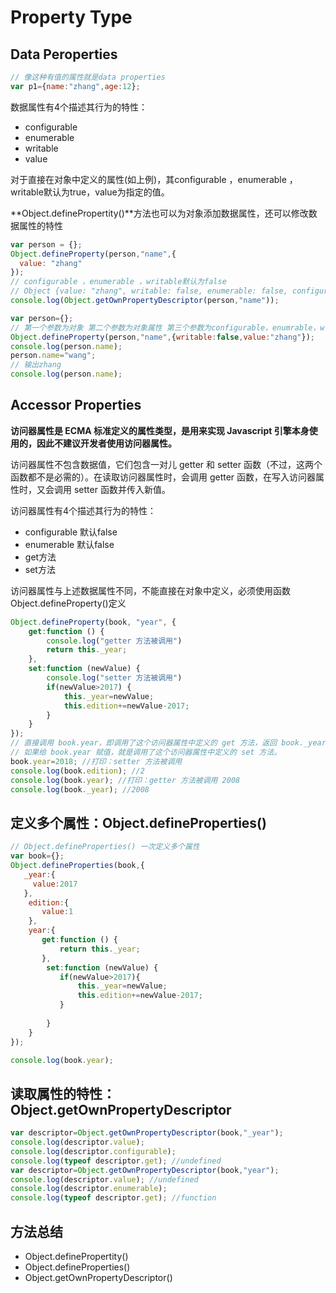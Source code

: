 # Property Type
## Data Peroperties

```js
// 像这种有值的属性就是data properties
var p1={name:"zhang",age:12};
```
数据属性有4个描述其行为的特性：

* configurable 
* enumerable 
* writable  
* value 

对于直接在对象中定义的属性(如上例)，其configurable ，enumerable ，writable默认为true，value为指定的值。

**Object.definePropertity()**方法也可以为对象添加数据属性，还可以修改数据属性的特性
```js
var person = {};
Object.defineProperty(person,"name",{
  value: "zhang"
});
// configurable ，enumerable ，writable默认为false
// Object {value: "zhang", writable: false, enumerable: false, configurable: false}
console.log(Object.getOwnPropertyDescriptor(person,"name"));
```

```js
var person={};
// 第一个参数为对象 第二个参数为对象属性 第三个参数为configurable，enumrable，writable，value中的一个或多个
Object.defineProperty(person,"name",{writable:false,value:"zhang"});
console.log(person.name);
person.name="wang";
// 输出zhang
console.log(person.name);
```
## Accessor Properties
**访问器属性是 ECMA 标准定义的属性类型，是用来实现 Javascript 引擎本身使用的，因此不建议开发者使用访问器属性。**

访问器属性不包含数据值，它们包含一对儿 getter 和 setter 函数（不过，这两个函数都不是必需的）。在读取访问器属性时，会调用 getter 函数，在写入访问器属性时，又会调用 setter 函数并传入新值。

访问器属性有4个描述其行为的特性：

* configurable 默认false
* enumerable  默认false
* get方法
* set方法

访问器属性与上述数据属性不同，不能直接在对象中定义，必须使用函数Object.defineProperty()定义
```js
Object.defineProperty(book, "year", {
    get:function () {
        console.log("getter 方法被调用")
        return this._year;
    },
    set:function (newValue) {
        console.log("setter 方法被调用")
        if(newValue>2017) {
            this._year=newValue;
            this.edition+=newValue-2017;
        }
    }
});
// 直接调用 book.year，即调用了这个访问器属性中定义的 get 方法，返回 book._year 这个数据属性。
// 如果给 book.year 赋值，就是调用了这个访问器属性中定义的 set 方法。
book.year=2018; //打印：setter 方法被调用
console.log(book.edition); //2
console.log(book.year); //打印：getter 方法被调用 2008
console.log(book._year); //2008
```
## 定义多个属性：Object.defineProperties()
```js
// Object.defineProperties() 一次定义多个属性
var book={};
Object.defineProperties(book,{
   _year:{
     value:2017  
   },
    edition:{
       value:1
    },
    year:{
       get:function () {
           return this._year;
       }, 
        set:function (newValue) {
           if(newValue>2017){
               this._year=newValue;
               this.edition+=newValue-2017;
           }
            
        }
    }
});

console.log(book.year);
```
## 读取属性的特性：Object.getOwnPropertyDescriptor
```js
var descriptor=Object.getOwnPropertyDescriptor(book,"_year");
console.log(descriptor.value);
console.log(descriptor.configurable);
console.log(typeof descriptor.get); //undefined
var descriptor=Object.getOwnPropertyDescriptor(book,"year");
console.log(descriptor.value); //undefined
console.log(descriptor.enumerable);
console.log(typeof descriptor.get); //function
```



## 方法总结
* Object.definePropertity()
* Object.defineProperties()
* Object.getOwnPropertyDescriptor()









